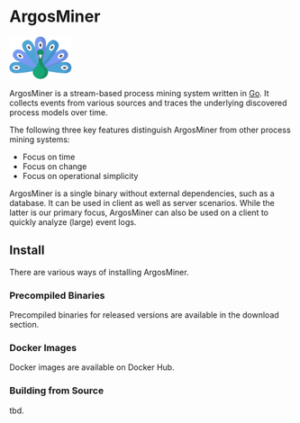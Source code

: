 # ArgosMiner

<img src="assets/logo.svg" height="75px" />

ArgosMiner is a stream-based process mining system written in [Go](https://go.dev/). It collects events from various sources and traces the underlying discovered process models over time. 

The following three key features distinguish ArgosMiner from other process mining systems:
- Focus on time
- Focus on change
- Focus on operational simplicity

ArgosMiner is a single binary without external dependencies, such as a database. It can be used in client as well as server scenarios. While the latter is our primary focus, ArgosMiner can also be used on a client to quickly analyze (large) event logs.
## Install
There are various ways of installing ArgosMiner.

### Precompiled Binaries
Precompiled binaries for released versions are available in the download section.

### Docker Images
Docker images are available on Docker Hub.

### Building from Source
tbd.
